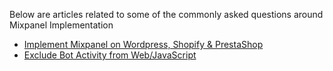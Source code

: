 Below are articles related to some of the commonly asked questions around Mixpanel Implementation

- [Implement Mixpanel on Wordpress, Shopify & PrestaShop](docs/other-bits/tutorials/developers/wordpress-shopify-prestashop)
- [Exclude Bot Activity from Web/JavaScript](docs/other-bits/tutorials/developers/exclude-bot-activity-from-web)
